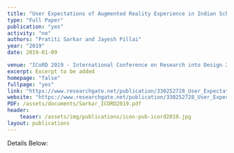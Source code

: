 ```yaml
---
title: "User Expectations of Augmented Reality Experience in Indian School Education"
type: "Full Paper"
publication: "yes"
activity: "no"
authors: "Pratiti Sarkar and Jayesh Pillai"
year: "2019"
date: 2019-01-09

venue: "ICoRD 2019 - International Conference on Research into Design 2019, IISc Bangalore, India"
excerpt: Excerpt to be added
homepage: "false"
fullpage: "yes"
link: "https://www.researchgate.net/publication/330252728_User_Expectations_of_Augmented_Reality_Experience_in_Indian_School_Education_Proceedings_of_ICoRD_2019_Volume_2"
website: "https://www.researchgate.net/publication/330252728_User_Expectations_of_Augmented_Reality_Experience_in_Indian_School_Education_Proceedings_of_ICoRD_2019_Volume_2"
PDF: /assets/documents/Sarkar_ICORD2019.pdf
header:
    teaser: /assets/img/publications/icon-pub-icord2019.jpg
layout: publications    
---
```


Details Below: